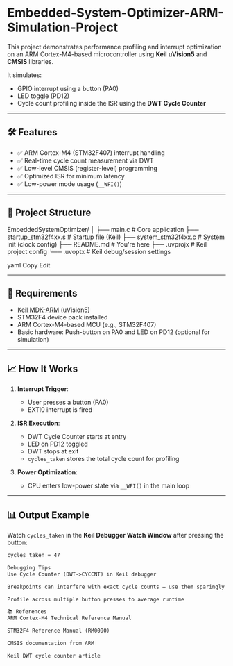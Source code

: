 # Embedded-System-Optimizer-ARM-Simulation-Project

This project demonstrates performance profiling and interrupt optimization on an ARM Cortex-M4-based microcontroller using **Keil uVision5** and **CMSIS** libraries.

It simulates:
- GPIO interrupt using a button (PA0)
- LED toggle (PD12)
- Cycle count profiling inside the ISR using the **DWT Cycle Counter**

---

## 🛠 Features

- ✅ ARM Cortex-M4 (STM32F407) interrupt handling
- ✅ Real-time cycle count measurement via DWT
- ✅ Low-level CMSIS (register-level) programming
- ✅ Optimized ISR for minimum latency
- ✅ Low-power mode usage (`__WFI()`)

---

## 📂 Project Structure

EmbeddedSystemOptimizer/
│
├── main.c # Core application
├── startup_stm32f4xx.s # Startup file (Keil)
├── system_stm32f4xx.c # System init (clock config)
├── README.md # You're here
├── .uvprojx # Keil project config
└── .uvoptx # Keil debug/session settings

yaml
Copy
Edit

---

## 🔧 Requirements

- [Keil MDK-ARM](https://www.keil.com/mdk5/) (uVision5)
- STM32F4 device pack installed
- ARM Cortex-M4-based MCU (e.g., STM32F407)
- Basic hardware: Push-button on PA0 and LED on PD12 (optional for simulation)

---

## 📈 How It Works

1. **Interrupt Trigger**:
    - User presses a button (PA0)
    - EXTI0 interrupt is fired

2. **ISR Execution**:
    - DWT Cycle Counter starts at entry
    - LED on PD12 toggled
    - DWT stops at exit
    - `cycles_taken` stores the total cycle count for profiling

3. **Power Optimization**:
    - CPU enters low-power state via `__WFI()` in the main loop

---

## 📊 Output Example

Watch `cycles_taken` in the **Keil Debugger Watch Window** after pressing the button:

```txt
cycles_taken = 47

Debugging Tips
Use Cycle Counter (DWT->CYCCNT) in Keil debugger

Breakpoints can interfere with exact cycle counts — use them sparingly

Profile across multiple button presses to average runtime

📚 References
ARM Cortex-M4 Technical Reference Manual

STM32F4 Reference Manual (RM0090)

CMSIS documentation from ARM

Keil DWT cycle counter article


